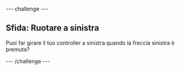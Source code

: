 --- challenge ---
## Sfida: Ruotare a sinistra 
Puoi far girare il tuo controller a sinistra quando la freccia sinistra è premuta?




--- /challenge ---